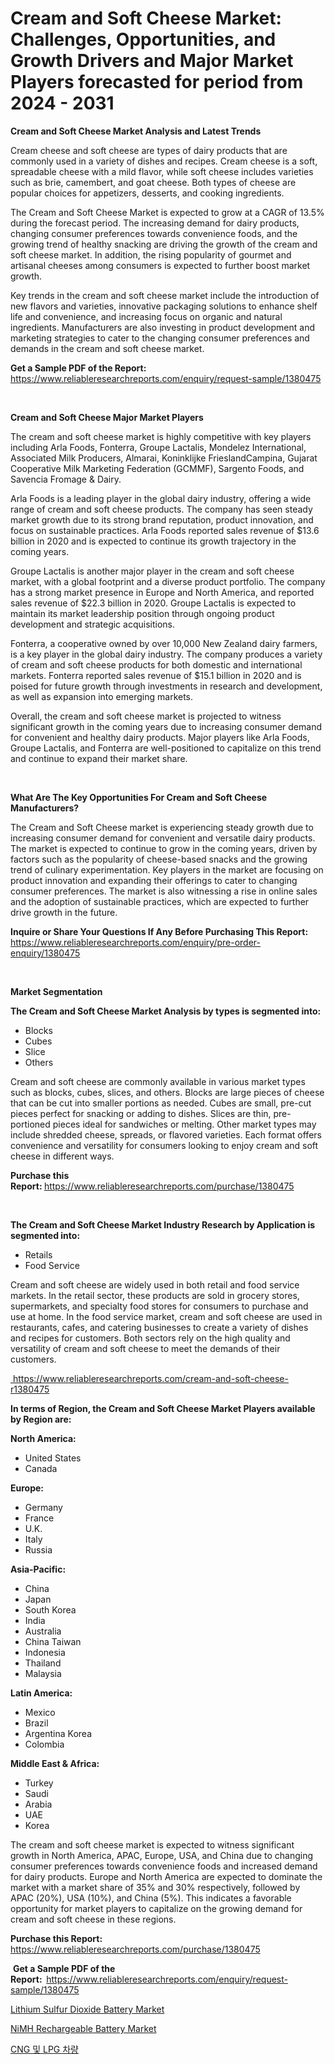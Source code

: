 <p><h1>Cream and Soft Cheese Market: Challenges, Opportunities, and Growth Drivers and Major Market Players forecasted for period from 2024 - 2031</h1></p><p><strong>Cream and Soft Cheese Market Analysis and Latest Trends</strong></p>
<p><p>Cream cheese and soft cheese are types of dairy products that are commonly used in a variety of dishes and recipes. Cream cheese is a soft, spreadable cheese with a mild flavor, while soft cheese includes varieties such as brie, camembert, and goat cheese. Both types of cheese are popular choices for appetizers, desserts, and cooking ingredients.</p><p>The Cream and Soft Cheese Market is expected to grow at a CAGR of 13.5% during the forecast period. The increasing demand for dairy products, changing consumer preferences towards convenience foods, and the growing trend of healthy snacking are driving the growth of the cream and soft cheese market. In addition, the rising popularity of gourmet and artisanal cheeses among consumers is expected to further boost market growth.</p><p>Key trends in the cream and soft cheese market include the introduction of new flavors and varieties, innovative packaging solutions to enhance shelf life and convenience, and increasing focus on organic and natural ingredients. Manufacturers are also investing in product development and marketing strategies to cater to the changing consumer preferences and demands in the cream and soft cheese market.</p></p>
<p><strong>Get a Sample PDF of the Report:&nbsp;</strong> <a href="https://www.reliableresearchreports.com/enquiry/request-sample/1380475">https://www.reliableresearchreports.com/enquiry/request-sample/1380475</a></p>
<p>&nbsp;</p>
<p><strong>Cream and Soft Cheese Major Market Players</strong></p>
<p><p>The cream and soft cheese market is highly competitive with key players including Arla Foods, Fonterra, Groupe Lactalis, Mondelez International, Associated Milk Producers, Almarai, Koninklijke FrieslandCampina, Gujarat Cooperative Milk Marketing Federation (GCMMF), Sargento Foods, and Savencia Fromage & Dairy.</p><p>Arla Foods is a leading player in the global dairy industry, offering a wide range of cream and soft cheese products. The company has seen steady market growth due to its strong brand reputation, product innovation, and focus on sustainable practices. Arla Foods reported sales revenue of $13.6 billion in 2020 and is expected to continue its growth trajectory in the coming years.</p><p>Groupe Lactalis is another major player in the cream and soft cheese market, with a global footprint and a diverse product portfolio. The company has a strong market presence in Europe and North America, and reported sales revenue of $22.3 billion in 2020. Groupe Lactalis is expected to maintain its market leadership position through ongoing product development and strategic acquisitions.</p><p>Fonterra, a cooperative owned by over 10,000 New Zealand dairy farmers, is a key player in the global dairy industry. The company produces a variety of cream and soft cheese products for both domestic and international markets. Fonterra reported sales revenue of $15.1 billion in 2020 and is poised for future growth through investments in research and development, as well as expansion into emerging markets.</p><p>Overall, the cream and soft cheese market is projected to witness significant growth in the coming years due to increasing consumer demand for convenient and healthy dairy products. Major players like Arla Foods, Groupe Lactalis, and Fonterra are well-positioned to capitalize on this trend and continue to expand their market share.</p></p>
<p>&nbsp;</p>
<p><strong>What Are The Key Opportunities For Cream and Soft Cheese Manufacturers?</strong></p>
<p><p>The Cream and Soft Cheese market is experiencing steady growth due to increasing consumer demand for convenient and versatile dairy products. The market is expected to continue to grow in the coming years, driven by factors such as the popularity of cheese-based snacks and the growing trend of culinary experimentation. Key players in the market are focusing on product innovation and expanding their offerings to cater to changing consumer preferences. The market is also witnessing a rise in online sales and the adoption of sustainable practices, which are expected to further drive growth in the future.</p></p>
<p><strong>Inquire or Share Your Questions If Any Before Purchasing This Report:</strong> <a href="https://www.reliableresearchreports.com/enquiry/pre-order-enquiry/1380475">https://www.reliableresearchreports.com/enquiry/pre-order-enquiry/1380475</a></p>
<p>&nbsp;</p>
<p><strong>Market Segmentation</strong></p>
<p><strong>The Cream and Soft Cheese Market Analysis by types is segmented into:</strong></p>
<p><ul><li>Blocks</li><li>Cubes</li><li>Slice</li><li>Others</li></ul></p>
<p><p>Cream and soft cheese are commonly available in various market types such as blocks, cubes, slices, and others. Blocks are large pieces of cheese that can be cut into smaller portions as needed. Cubes are small, pre-cut pieces perfect for snacking or adding to dishes. Slices are thin, pre-portioned pieces ideal for sandwiches or melting. Other market types may include shredded cheese, spreads, or flavored varieties. Each format offers convenience and versatility for consumers looking to enjoy cream and soft cheese in different ways.</p></p>
<p><strong>Purchase this Report:&nbsp;</strong><a href="https://www.reliableresearchreports.com/purchase/1380475">https://www.reliableresearchreports.com/purchase/1380475</a></p>
<p>&nbsp;</p>
<p><strong>The Cream and Soft Cheese Market Industry Research by Application is segmented into:</strong></p>
<p><ul><li>Retails</li><li>Food Service</li></ul></p>
<p><p>Cream and soft cheese are widely used in both retail and food service markets. In the retail sector, these products are sold in grocery stores, supermarkets, and specialty food stores for consumers to purchase and use at home. In the food service market, cream and soft cheese are used in restaurants, cafes, and catering businesses to create a variety of dishes and recipes for customers. Both sectors rely on the high quality and versatility of cream and soft cheese to meet the demands of their customers.</p></p>
<p><a href="https://www.reliableresearchreports.com/cream-and-soft-cheese-r1380475">&nbsp;https://www.reliableresearchreports.com/cream-and-soft-cheese-r1380475</a></p>
<p><strong>In terms of Region, the Cream and Soft Cheese Market Players available by Region are:</strong></p>
<p>
    <p> <strong> North America: </strong>
        <ul>
            <li>United States</li>
            <li>Canada</li>
        </ul>
        </p> 
    <p> <strong> Europe: </strong>
        <ul>
            <li>Germany</li>
            <li>France</li>
            <li>U.K.</li>
            <li>Italy</li>
            <li>Russia</li>
        </ul>
        </p> 
    <p> <strong> Asia-Pacific: </strong>
        <ul>
            <li>China</li>
            <li>Japan</li>
            <li>South Korea</li>
            <li>India</li>
            <li>Australia</li>
            <li>China Taiwan</li>
            <li>Indonesia</li>
            <li>Thailand</li>
            <li>Malaysia</li>
        </ul>
        </p> 
    <p> <strong> Latin America: </strong>
        <ul>
            <li>Mexico</li>
            <li>Brazil</li>
            <li>Argentina Korea</li>
            <li>Colombia</li>
        </ul>
        </p> 
    <p> <strong> Middle East & Africa: </strong>
        <ul>
            <li>Turkey</li>
            <li>Saudi</li>
            <li>Arabia</li>
            <li>UAE</li>
            <li>Korea</li>
        </ul>
    </p>
    </p>
<p><p>The cream and soft cheese market is expected to witness significant growth in North America, APAC, Europe, USA, and China due to changing consumer preferences towards convenience foods and increased demand for dairy products. Europe and North America are expected to dominate the market with a market share of 35% and 30% respectively, followed by APAC (20%), USA (10%), and China (5%). This indicates a favorable opportunity for market players to capitalize on the growing demand for cream and soft cheese in these regions.</p></p>
<p><strong>Purchase this Report: </strong><a href="https://www.reliableresearchreports.com/purchase/1380475">https://www.reliableresearchreports.com/purchase/1380475</a></p>
<p>&nbsp;<strong>Get a Sample PDF of the Report:&nbsp;&nbsp;</strong><a href="https://www.reliableresearchreports.com/enquiry/request-sample/1380475">https://www.reliableresearchreports.com/enquiry/request-sample/1380475</a></p>
<p><strong></strong></p>
<p><p><a href="https://medium.com/@cathymaggio15/lithium-sulfur-dioxide-battery-market-outlook-and-forecast-from-2024-to-2031-32d6ff0603be">Lithium Sulfur Dioxide Battery Market</a></p><p><a href="https://medium.com/@bartlakin73/global-nimh-rechargeable-battery-market-size-is-expected-to-experience-a-cagr-of-6-3-1aaf2699d7d4">NiMH Rechargeable Battery Market</a></p><p><a href="https://github.com/akzkkws047661437/Market-Research-Report-List-3/blob/main/147592842332.md">CNG 및 LPG 차량</a></p></p>